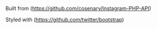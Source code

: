 
Built from (https://github.com/cosenary/Instagram-PHP-API)

Styled with (https://github.com/twitter/bootstrap)

